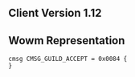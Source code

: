## Client Version 1.12

## Wowm Representation
```rust,ignore
cmsg CMSG_GUILD_ACCEPT = 0x0084 {
}

```
